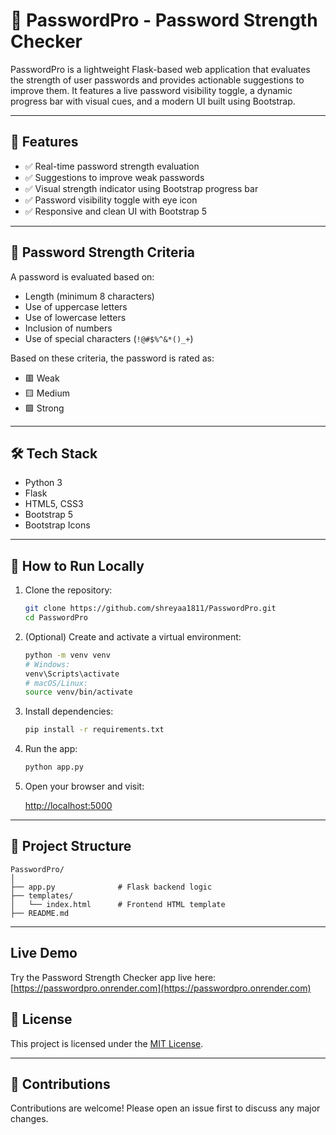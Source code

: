 # 🔐 PasswordPro - Password Strength Checker

PasswordPro is a lightweight Flask-based web application that evaluates the strength of user passwords and provides actionable suggestions to improve them. It features a live password visibility toggle, a dynamic progress bar with visual cues, and a modern UI built using Bootstrap.

---

## 🚀 Features

- ✅ Real-time password strength evaluation  
- ✅ Suggestions to improve weak passwords  
- ✅ Visual strength indicator using Bootstrap progress bar  
- ✅ Password visibility toggle with eye icon  
- ✅ Responsive and clean UI with Bootstrap 5  

---


## 🧠 Password Strength Criteria

A password is evaluated based on:

- Length (minimum 8 characters)  
- Use of uppercase letters  
- Use of lowercase letters  
- Inclusion of numbers  
- Use of special characters (`!@#$%^&*()_+`)  

Based on these criteria, the password is rated as:  
- 🟥 Weak  
- 🟨 Medium  
- 🟩 Strong

---

## 🛠️ Tech Stack

- Python 3  
- Flask  
- HTML5, CSS3  
- Bootstrap 5  
- Bootstrap Icons  

---

## 🔧 How to Run Locally

1. Clone the repository:

   ```bash
   git clone https://github.com/shreyaa1811/PasswordPro.git
   cd PasswordPro
   ```

2. (Optional) Create and activate a virtual environment:

   ```bash
   python -m venv venv
   # Windows:
   venv\Scripts\activate
   # macOS/Linux:
   source venv/bin/activate
   ```

3. Install dependencies:

   ```bash
   pip install -r requirements.txt
   ```

4. Run the app:

   ```bash
   python app.py
   ```

5. Open your browser and visit:

   [http://localhost:5000](http://localhost:5000)

---

## 📁 Project Structure

```
PasswordPro/
│
├── app.py              # Flask backend logic
├── templates/
│   └── index.html      # Frontend HTML template
├── README.md
```

---

## Live Demo

Try the Password Strength Checker app live here:  
[https://passwordpro.onrender.com](https://passwordpro.onrender.com)

## 📄 License

This project is licensed under the [MIT License](LICENSE).

---

## 🙌 Contributions

Contributions are welcome! Please open an issue first to discuss any major changes.
